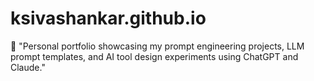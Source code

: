 # ksivashankar.github.io
💬 "Personal portfolio showcasing my prompt engineering projects, LLM prompt templates, and AI tool design experiments using ChatGPT and Claude."
